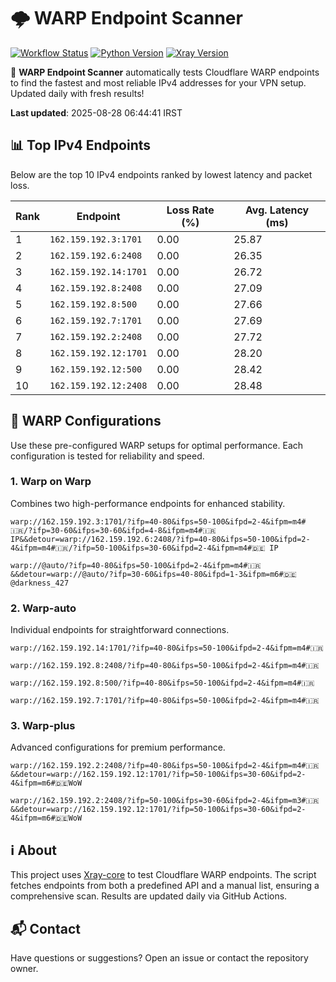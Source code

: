 # 🌩️ WARP Endpoint Scanner

[![Workflow Status](https://github.com/Fril66/your-repo/actions/workflows/main.yml/badge.svg)](https://github.com/Fril66/your-repo/actions)
[![Python Version](https://img.shields.io/badge/python-3.10-blue)](https://www.python.org)
[![Xray Version](https://img.shields.io/badge/Xray-v1.8.23-blue)](https://github.com/XTLS/Xray-core)

🚀 **WARP Endpoint Scanner** automatically tests Cloudflare WARP endpoints to find the fastest and most reliable IPv4 addresses for your VPN setup. Updated daily with fresh results!

**Last updated**: 2025-08-28 06:44:41 IRST

## 📊 Top IPv4 Endpoints
Below are the top 10 IPv4 endpoints ranked by lowest latency and packet loss.


| Rank | Endpoint | Loss Rate (%) | Avg. Latency (ms) |
|------|----------|---------------|-------------------|
| 1 | `162.159.192.3:1701` | 0.00 | 25.87 |
| 2 | `162.159.192.6:2408` | 0.00 | 26.35 |
| 3 | `162.159.192.14:1701` | 0.00 | 26.72 |
| 4 | `162.159.192.8:2408` | 0.00 | 27.09 |
| 5 | `162.159.192.8:500` | 0.00 | 27.66 |
| 6 | `162.159.192.7:1701` | 0.00 | 27.69 |
| 7 | `162.159.192.2:2408` | 0.00 | 27.72 |
| 8 | `162.159.192.12:1701` | 0.00 | 28.20 |
| 9 | `162.159.192.12:500` | 0.00 | 28.42 |
| 10 | `162.159.192.12:2408` | 0.00 | 28.48 |

## 🔗 WARP Configurations
Use these pre-configured WARP setups for optimal performance. Each configuration is tested for reliability and speed.

### 1. Warp on Warp
Combines two high-performance endpoints for enhanced stability.
```mupad
warp://162.159.192.3:1701/?ifp=40-80&ifps=50-100&ifpd=2-4&ifpm=m4#🇮🇷/?ifp=30-60&ifps=30-60&ifpd=4-8&ifpm=m4#🇮🇷 IP&&detour=warp://162.159.192.6:2408/?ifp=40-80&ifps=50-100&ifpd=2-4&ifpm=m4#🇮🇷/?ifp=50-100&ifps=30-60&ifpd=2-4&ifpm=m4#🇩🇪 IP
```

```mupad
warp://@auto/?ifp=40-80&ifps=50-100&ifpd=2-4&ifpm=m4#🇮🇷&&detour=warp://@auto/?ifp=30-60&ifps=40-80&ifpd=1-3&ifpm=m6#🇩🇪@darkness_427
```


### 2. Warp-auto
Individual endpoints for straightforward connections.
```mupad
warp://162.159.192.14:1701/?ifp=40-80&ifps=50-100&ifpd=2-4&ifpm=m4#🇮🇷
```

```mupad
warp://162.159.192.8:2408/?ifp=40-80&ifps=50-100&ifpd=2-4&ifpm=m4#🇮🇷
```

```mupad
warp://162.159.192.8:500/?ifp=40-80&ifps=50-100&ifpd=2-4&ifpm=m4#🇮🇷
```

```mupad
warp://162.159.192.7:1701/?ifp=40-80&ifps=50-100&ifpd=2-4&ifpm=m4#🇮🇷
```


### 3. Warp-plus
Advanced configurations for premium performance.
```mupad
warp://162.159.192.2:2408/?ifp=40-80&ifps=50-100&ifpd=2-4&ifpm=m4#🇮🇷&&detour=warp://162.159.192.12:1701/?ifp=50-100&ifps=30-60&ifpd=2-4&ifpm=m6#🇩🇪WoW
```

```mupad
warp://162.159.192.2:2408/?ifp=50-100&ifps=30-60&ifpd=2-4&ifpm=m3#🇮🇷&&detour=warp://162.159.192.12:1701/?ifp=50-100&ifps=30-60&ifpd=2-4&ifpm=m6#🇩🇪WoW
```


## ℹ️ About
This project uses [Xray-core](https://github.com/XTLS/Xray-core) to test Cloudflare WARP endpoints. The script fetches endpoints from both a predefined API and a manual list, ensuring a comprehensive scan. Results are updated daily via GitHub Actions.

## 📬 Contact
Have questions or suggestions? Open an issue or contact the repository owner.

